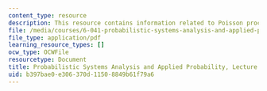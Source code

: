 ```yaml
---
content_type: resource
description: This resource contains information related to Poisson process - II.
file: /media/courses/6-041-probabilistic-systems-analysis-and-applied-probability-fall-2010/b397bae0e306370d11508849b61f79a6_MIT6_041F10_L15.pdf
file_type: application/pdf
learning_resource_types: []
ocw_type: OCWFile
resourcetype: Document
title: Probabilistic Systems Analysis and Applied Probability, Lecture 15
uid: b397bae0-e306-370d-1150-8849b61f79a6
---
```

